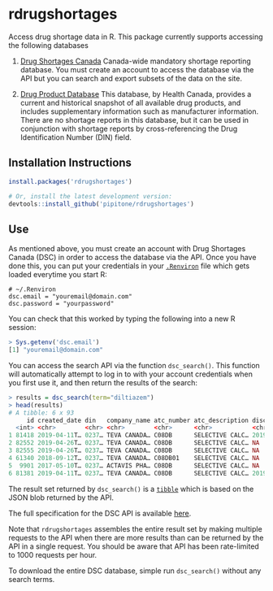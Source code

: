 # rdrugshortages

Access drug shortage data in R. This package currently supports accessing the following databases

1. [Drug Shortages Canada](https://drugshortagescanada.ca)
    Canada-wide mandatory shortage reporting database. You must create an
    account to access the database via the API but you can search and export
    subsets of the data on the site.
    
1. [Drug Product Database](https://www.canada.ca/en/health-canada/services/drugs-health-products/drug-products/drug-product-database.html)
    This database, by Health Canada, provides a current and historical snapshot
    of all available drug products, and includes supplementary information such
    as manufacturer information. There are no shortage reports in this database,
    but it can be used in conjunction with shortage reports by cross-referencing
    the Drug Identification Number (DIN) field.

## Installation Instructions

```r
install.packages('rdrugshortages')

# Or, install the latest development version:
devtools::install_github('pipitone/rdrugshortages')
```

## Use

As mentioned above, you must create an account with Drug Shortages Canada (DSC)
in order to access the database via the API.  Once you have done this, you can
put your credentials in your
[`.Renviron`](https://www.dartistics.com/renviron.html) file which gets loaded
everytime you start R:

```
# ~/.Renviron
dsc.email = "youremail@domain.com"
dsc.password = "yourpassword"
```

You can check that this worked by typing the following into a new R session: 

```r
> Sys.getenv('dsc.email')
[1] "youremail@domain.com"
```

You can access the search API via the function `dsc_search()`. This function
will automatically attempt to log in to with your account credentials when you
first use it, and then return the results of the search: 

```r
> results = dsc_search(term="diltiazem")
> head(results)
# A tibble: 6 x 93
     id created_date din   company_name atc_number atc_description discontinuation… updated_date status
  <int> <chr>        <chr> <chr>        <chr>      <chr>           <chr>            <chr>        <chr> 
1 81418 2019-04-11T… 0237… TEVA CANADA… C08DB      SELECTIVE CALC… 2019-03-15T00:0… 2019-04-11T… disco…
2 82552 2019-04-26T… 0237… TEVA CANADA… C08DB      SELECTIVE CALC… NA               2019-04-26T… activ…
3 82555 2019-04-26T… 0237… TEVA CANADA… C08DB      SELECTIVE CALC… NA               2019-04-26T… activ…
4 61340 2018-09-12T… 0237… TEVA CANADA… C08DB01    SELECTIVE CALC… NA               2018-10-11T… activ…
5  9901 2017-05-10T… 0237… ACTAVIS PHA… C08DB      SELECTIVE CALC… NA               2017-09-19T… resol…
6 81381 2019-04-11T… 0237… TEVA CANADA… C08DB      SELECTIVE CALC… 2019-01-09T00:0… 2019-04-11T… disco…
```
The result set returned by `dsc_search()` is a
[`tibble`](https://tibble.tidyverse.org/) which is based on the JSON blob
returned by the API.

The full specification for the DSC API is available [here](https://www.drugshortagescanada.ca/blog/52). 

Note that `rdrugshortages` assembles the entire result set by making multiple
requests to the API when there are more results than can be returned by the API
in a single request. You should be aware that API has been rate-limited to 1000
requests per hour.

To download the entire DSC database, simple run `dsc_search()` without any
search terms.
